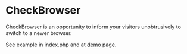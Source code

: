 CheckBrowser
============

CheckBrowser is an opportunity to inform your visitors 
unobtrusively to switch to a newer browser.

See example in index.php and at [demo page](http://elfimov.ru/checkbrowser/).